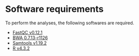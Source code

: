 # Software requirements
To perform the analyses, the following softwares are required.
- [FastQC v0.12.1](https://www.bioinformatics.babraham.ac.uk/projects/fastqc/)
- [BWA 0.7.13-r1126](http://bio-bwa.sourceforge.net/)
- [Samtools v1.19.2](http://www.htslib.org/)
- [R v4.3.2](https://www.r-project.org/)
